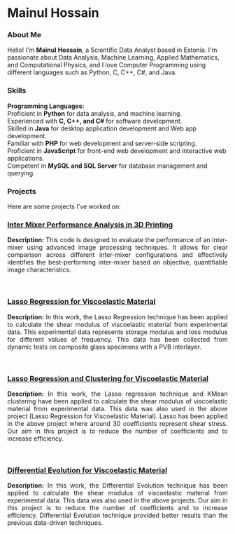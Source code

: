 <h1>Mainul Hossain</h1>

<h3>About Me</h3>
Hello! I'm <b>Mainul Hossain</b>, a Scientific Data Analyst based in Estonia. I'm passionate about Data Analysis, Machine Learning, Applied Mathematics, and Computational Physics, and I love Computer Programming using different languages such as Python, C, C++, C#, and Java.

<h3>Skills</h3>
<b>Programming Languages:</b> </br>
Proficient in <b>Python</b> for data analysis, and machine learning. </br>
Experienced with <b>C, C++, and C#</b> for software development. </br>
Skilled in <b>Java</b> for desktop application development and Web app development. </br>
Familiar with <b>PHP</b> for web development and server-side scripting. </br>
Proficient in <b>JavaScript</b> for front-end web development and interactive web applications. </br>
Competent in <b>MySQL and SQL Server</b> for database management and querying. </br>

<h3>Projects</h3>
Here are some projects I've worked on:

<h3><a href='https://github.com/mainulhub/Inter_Mixer_Performance/tree/main'> Inter Mixer Performance Analysis in 3D Printing </a></h3>
<p align='justify'><b>Description:</b> This code is designed to evaluate the performance of an inter-mixer using advanced image processing techniques. It allows for clear comparison across different inter-mixer configurations and effectively identifies the best-performing inter-mixer based on objective, quantifiable image characteristics. </p><br/>

<h3><a href='https://github.com/mainulhub/Lasso_Viscoelastic/tree/main'> Lasso Regression for Viscoelastic Material </a></h3>
<p align='justify'><b>Description:</b> In this work, the Lasso Regression technique has been applied to calculate the shear modulus of viscoelastic material from experimental data. This experimental data represents storage modulus and loss modulus for different values of frequency. This data has been collected from dynamic tests on composite glass specimens with a PVB interlayer. </p><br/>

<h3><a href='https://github.com/mainulhub/Lasso_Cluster_Viscoelestic/tree/main'> Lasso Regression and Clustering for Viscoelastic Material </a></h3>
<p align='justify'><b>Description:</b> In this work, the Lasso regression technique and KMean clustering have been applied to calculate the shear modulus of viscoelastic material from experimental data. This data was also used in the above project (Lasso Regression for Viscoelastic Material). Lasso has been applied in the above project where around 30 coefficients represent shear stress. Our aim in this project is to reduce the number of coefficients and to increase efficiency.  </p><br/>

<h3><a href='https://github.com/mainulhub/Differential_Evolution_Viscoelastic/tree/main'> Differential Evolution for Viscoelastic Material </a></h3>
<p align='justify'><b>Description:</b> In this work, the Differential Evolution technique has been applied to calculate the shear modulus of viscoelastic material from experimental data. This data was also used in the above projects. Our aim in this project is to reduce the number of coefficients and to increase efficiency. Differential Evolution technique provided better results than the previous data-driven techniques. </p><br/>



